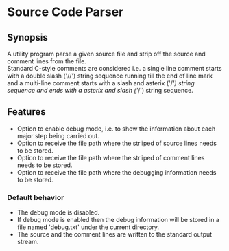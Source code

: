 # Source Code Parser
## Synopsis
A utility program parse a given source file and strip off the source and comment lines from the file.  
Standard C-style comments are considered i.e. a single line comment starts with a double slash ('//') string sequence running till the end of line mark and a multi-line comment starts with a slash and asterix ('/*') string sequence and ends with a asterix and slash ('*/') string sequence.

## Features
- Option to enable debug mode, i.e. to show the information about each major step being carried out.
- Option to receive the file path where the striiped of source lines needs to be stored.
- Option to receive the file path where the striiped of comment lines needs to be stored.
- Option to receive the file path where the debugging information needs to be stored.

### Default behavior
- The debug mode is disabled.
- If debug mode is enabled then the debug information will be stored in a file named 'debug.txt' under the current directory.
- The source and the comment lines are written to the standard output stream.